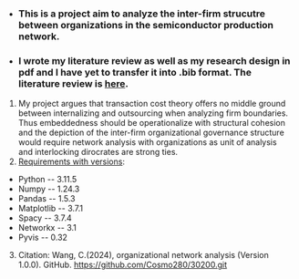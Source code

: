 * ### This is a project aim to analyze the inter-firm strucutre between organizations in the semiconductor production network.
* ### I wrote my literature review as well as my research design in pdf and I have yet to transfer it into .bib format. The literature review is [here](https://github.com/Cosmo280/30200/blob/main/Thesis%20proposal%20components/1st%20draft%20lit%20review%20(1).pdf).
1. My project argues that transaction cost theory offers no middle ground between internalizing and outsourcing when analyzing firm boundaries. Thus embeddedness should be operationalize with structural cohesion and the depiction of the inter-firm organizational governance structure would require network analysis with organizations as unit of analysis and interlocking dirocrates are strong ties. 
2. [Requirements with versions](https://github.com/Cosmo280/30200/blob/main/requirements.txt): 
* Python -- 3.11.5
* Numpy -- 1.24.3
* Pandas -- 1.5.3
* Matplotlib -- 3.7.1
* Spacy -- 3.7.4
* Networkx -- 3.1
* Pyvis -- 0.32
3. Citation: Wang, C.(2024), organizational network analysis (Version 1.0.0). GitHub. https://github.com/Cosmo280/30200.git
